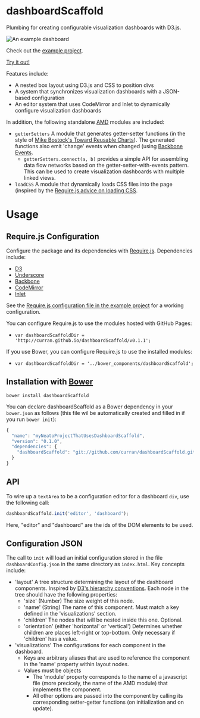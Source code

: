 dashboardScaffold
=================

Plumbing for creating configurable visualization dashboards with D3.js.

![An example dashboard](http://farm6.staticflickr.com/5532/9449466691_6c55d58033_z.jpg "Example Dashboard")

Check out the [example project](https://github.com/curran/dashboardScaffoldExample).

[Try it out!](http://curran.github.io/dashboardScaffoldExample/index.html)

Features include:

 * A nested box layout using D3.js and CSS to position divs
 * A system that synchronizes visualization dashboards with a JSON-based configuration
 * An editor system that uses CodeMirror and Inlet to dynamically configure visualization dashboards

In addition, the following standalone [AMD](http://requirejs.org/docs/whyamd.html) modules are included:

 * `getterSetters` A module that generates getter-setter functions (in the style of [Mike Bostock's Toward Reusable Charts](http://bost.ocks.org/mike/chart/)). The generated functions also emit 'change' events when changed (using [Backbone Events](http://backbonejs.org/#Events).
   * `getterSetters.connect(a, b)` provides a simple API for assembling data flow networks based on the getter-setter-with-events pattern. This can be used to create visualization dashboards with multiple linked views.
 * `loadCSS` A module that dynamically loads CSS files into the page (inspired by the [Require.js advice on loading CSS](http://requirejs.org/docs/faq-advanced.html#css).

# Usage

## Require.js Configuration

Configure the package and its dependencies  with [Require.js](http://requirejs.org/docs/api.html#packages). Dependencies include:

 * [D3](d3js.org)
 * [Underscore](http://underscorejs.org/)
 * [Backbone](http://backbonejs.org/)
 * [CodeMirror](http://codemirror.net/)
 * [Inlet](https://github.com/enjalot/Inlet)

See the [Require.js configuration file in the example project](https://github.com/curran/dashboardScaffoldExample/blob/gh-pages/requireConfig.js) for a working configuration.

You can configure Require.js to use the modules hosted with GitHub Pages:

 * `var dashboardScaffoldDir = 'http://curran.github.io/dashboardScaffold/v0.1.1';`

If you use Bower, you can configure Require.js to use the installed modules:

 * `var dashboardScaffoldDir = '../bower_components/dashboardScaffold';`

## Installation with [Bower](https://github.com/bower/bower)

`bower install dashboardScaffold`

You can declare dashboardScaffold as a Bower dependency in your `bower.json` as follows (this file wil be automatically created and filled in if you run `bower init`):

```javascript
{
  "name": "myNeatoProjectThatUsesDashboardScaffold",
  "version": "0.1.0",
  "dependencies": {
    "dashboardScaffold": "git://github.com/curran/dashboardScaffold.git#~0.1.1"
  }
}
```

## API

To wire up a `textArea` to be a configuration editor for a dashboard `div`, use the following call:

```javascript
dashboardScaffold.init('editor', 'dashboard');
```

Here, "editor" and "dashboard" are the ids of the DOM elements to be used.

## Configuration JSON

The call to `init` will load an initial configuration stored in the file `dashboardConfig.json` in the same directory as `index.html`. Key concepts include:

 * 'layout' A tree structure determining the layout of the dashboard components. Inspired by [D3's hierarchy conventions](https://github.com/mbostock/d3/wiki/Hierarchy-Layout#wiki-hierarchy). Each node in the tree should have the following properties:
   * 'size' (Number) The size weight of this node.
   * 'name' (String) The name of this component. Must match a key defined in the 'visualizations' section.
   * 'children' The nodes that will be nested inside this one. Optional.
   * 'orientation' (either 'horizontal' or 'vertical') Determines whether children are places left-right or top-bottom. Only necessary if 'children' has a value.
 * 'visualizations' The configurations for each component in the dashboard.
   * Keys are arbitrary aliases that are used to reference the component in the 'name' property within layout nodes.
   * Values must be objects
     * The 'module' property corresponds to the name of a javascript file (more precicely, the name of the AMD module) that implements the component.
     * All other options are passed into the component by calling its corresponding setter-getter functions (on initialization and on update).
